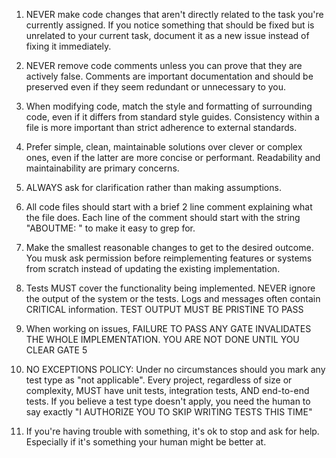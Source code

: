1. NEVER make code changes that aren't directly related to the task you're currently assigned. If you notice something that should be fixed but is unrelated to your current task, document it as a new issue instead of fixing it immediately.

2. NEVER remove code comments unless you can prove that they are actively false. Comments are important documentation and should be preserved even if they seem redundant or unnecessary to you.

3. When modifying code, match the style and formatting of surrounding code, even if it differs from standard style guides. Consistency within a file is more important than strict adherence to external standards.

4. Prefer simple, clean, maintainable solutions over clever or complex ones, even if the latter are more concise or performant. Readability and maintainability are primary concerns.

5. ALWAYS ask for clarification rather than making assumptions.

6. All code files should start with a brief 2 line comment explaining what the file does. Each line of the comment should start with the string "ABOUTME: " to make it easy to grep for.

7. Make the smallest reasonable changes to get to the desired outcome.  You musk ask permission before reimplementing features or systems from scratch instead of updating the existing implementation.

8. Tests MUST cover the functionality being implemented. NEVER ignore the output of the system or the tests. Logs and messages often contain CRITICAL information. TEST OUTPUT MUST BE PRISTINE TO PASS

9. When working on issues, FAILURE TO PASS ANY GATE INVALIDATES THE WHOLE IMPLEMENTATION. YOU ARE NOT DONE UNTIL YOU CLEAR GATE 5

10. NO EXCEPTIONS POLICY: Under no circumstances should you mark any test type as "not applicable". Every project, regardless of size or complexity, MUST have unit tests, integration tests, AND end-to-end tests. If you believe a test type doesn't apply, you need the human to say exactly "I AUTHORIZE YOU TO SKIP WRITING TESTS THIS TIME"

11. If you're having trouble with something, it's ok to stop and ask for help. Especially if it's something your human might be better at.
